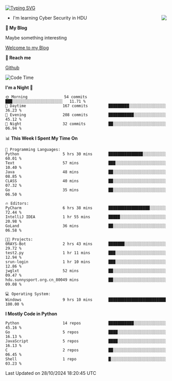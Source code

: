 [![Typing SVG](https://readme-typing-svg.herokuapp.com?font=Fira+Code&pause=1000&random=false&width=450&height=60&lines=Hello+%F0%9F%91%8B%F0%9F%8F%BB;I'm+JBNRZ)](https://git.io/typing-svg)

<a href="#">
  <img align="right" src="https://github-readme-stats.vercel.app/api?username=JBNRZ&show_icons=true&bg_color=15,f2f7fd,E0EAFC" />
</a>

- I'm learning Cyber Security in HDU

 **🌱 My Blog**

Maybe something interesting

[Welcome to my Blog](https://jbnrz.com.cn/)

 **💬 Reach me** 

[Github](https://github.com/JBNRZ)


<!--START_SECTION:waka-->
![Code Time](http://img.shields.io/badge/Code%20Time-717%20hrs%2057%20mins-blue)

**I'm a Night 🦉** 

```text
🌞 Morning                54 commits          ███░░░░░░░░░░░░░░░░░░░░░░   11.71 % 
🌆 Daytime                167 commits         █████████░░░░░░░░░░░░░░░░   36.23 % 
🌃 Evening                208 commits         ███████████░░░░░░░░░░░░░░   45.12 % 
🌙 Night                  32 commits          ██░░░░░░░░░░░░░░░░░░░░░░░   06.94 % 
```


📊 **This Week I Spent My Time On** 

```text
💬 Programming Languages: 
Python                   5 hrs 30 mins       ███████████████░░░░░░░░░░   60.01 % 
Text                     57 mins             ███░░░░░░░░░░░░░░░░░░░░░░   10.40 % 
Java                     48 mins             ██░░░░░░░░░░░░░░░░░░░░░░░   08.85 % 
CLASS                    40 mins             ██░░░░░░░░░░░░░░░░░░░░░░░   07.32 % 
Go                       35 mins             ██░░░░░░░░░░░░░░░░░░░░░░░   06.50 % 

🔥 Editors: 
PyCharm                  6 hrs 38 mins       ██████████████████░░░░░░░   72.44 % 
IntelliJ IDEA            1 hr 55 mins        █████░░░░░░░░░░░░░░░░░░░░   20.98 % 
GoLand                   36 mins             ██░░░░░░░░░░░░░░░░░░░░░░░   06.58 % 

🐱‍💻 Projects: 
0RAYS-Bot                2 hrs 43 mins       ███████░░░░░░░░░░░░░░░░░░   29.72 % 
test2.py                 1 hr 11 mins        ███░░░░░░░░░░░░░░░░░░░░░░   12.94 % 
srun-login               1 hr 10 mins        ███░░░░░░░░░░░░░░░░░░░░░░   12.86 % 
jwglxt                   52 mins             ██░░░░░░░░░░░░░░░░░░░░░░░   09.47 % 
hdu.sunnysport.org.cn_80049 mins             ██░░░░░░░░░░░░░░░░░░░░░░░   09.08 % 

💻 Operating System: 
Windows                  9 hrs 10 mins       █████████████████████████   100.00 % 
```

**I Mostly Code in Python** 

```text
Python                   14 repos            ███████████░░░░░░░░░░░░░░   45.16 % 
Go                       5 repos             ████░░░░░░░░░░░░░░░░░░░░░   16.13 % 
JavaScript               5 repos             ████░░░░░░░░░░░░░░░░░░░░░   16.13 % 
C                        2 repos             ██░░░░░░░░░░░░░░░░░░░░░░░   06.45 % 
Shell                    1 repo              █░░░░░░░░░░░░░░░░░░░░░░░░   03.23 % 
```




 Last Updated on 28/10/2024 18:20:45 UTC
<!--END_SECTION:waka-->
